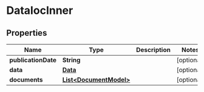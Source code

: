 
# DataIocInner

## Properties
Name | Type | Description | Notes
------------ | ------------- | ------------- | -------------
**publicationDate** | **String** |  |  [optional]
**data** | [**Data**](Data.md) |  |  [optional]
**documents** | [**List&lt;DocumentModel&gt;**](DocumentModel.md) |  |  [optional]



